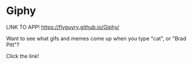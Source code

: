 # Giphy

LINK TO APP!
https://flyguyry.github.io/Giphy/

Want to see what gifs and memes come up when you type "cat", or "Brad Pitt"?
<p>
Click the link!
